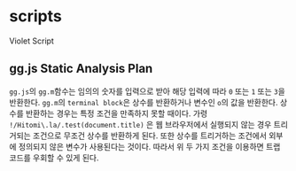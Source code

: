 # scripts
Violet Script

## gg.js Static Analysis Plan

`gg.js`의 `gg.m`함수는 임의의 숫자를 입력으로 받아 해당 입력에 따라 `0` 또는 `1` 또는 `3`을 반환한다.
`gg.m`의 `terminal block`은 상수를 반환하거나 변수인 `o`의 값을 반환한다.
상수를 반환하는 경우는 특정 조건을 만족하지 못할 때이다.
가령 `!/Hitomi\.la/.test(document.title)` 은 웹 브라우저에서 실행되지 않는 경우 트리거되는 조건으로 무조건 상수를 반환하게 된다.
또한 상수를 트리거하는 조건에서 외부에 정의되지 않은 변수가 사용된다는 것이다.
따라서 위 두 가지 조건을 이용하면 트랩 코드를 우회할 수 있게 된다.